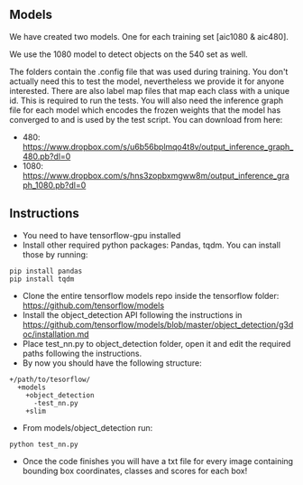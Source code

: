 ## Models

We have created two models. One for each training set [aic1080 & aic480].

We use the 1080 model to detect objects on the 540 set as well.

The folders contain the .config file that was used during training. You don't actually need this to test the model, nevertheless we provide it for anyone interested.
There are also label map files that map each class with a unique id. This is required to run the tests.
You will also need the inference graph file for each model which encodes the frozen weights that the model has converged to and is used by the test script. You can download from here:

- 480: https://www.dropbox.com/s/u6b56bplmqo4t8v/output_inference_graph_480.pb?dl=0
- 1080: https://www.dropbox.com/s/hns3zopbxmgww8m/output_inference_graph_1080.pb?dl=0

## Instructions

- You need to have tensorflow-gpu installed
- Install other required python packages: Pandas, tqdm. You can install those by running:
```
pip install pandas
pip install tqdm
```
- Clone the entire tensorflow models repo inside the tensorflow folder: https://github.com/tensorflow/models
- Install the object_detection API following the instructions in https://github.com/tensorflow/models/blob/master/object_detection/g3doc/installation.md
- Place test_nn.py to object_detection folder, open it and edit the required paths following the instructions.
- By now you should have the following structure:
```
+/path/to/tesorflow/
  +models
    +object_detection
      -test_nn.py
    +slim
```
- From models/object_detection run:
```
python test_nn.py
```
- Once the code finishes you will have a txt file for every image containing bounding box coordinates, classes and scores for each box!
